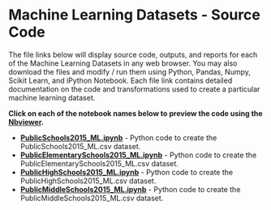 # Machine Learning Datasets - Source Code
The file links below will display source code, outputs, and reports for each of the Machine Learning Datasets in any web browser.  You may also download the files and modify / run them using Python, Pandas, Numpy, Scikit Learn, and iPython Notebook.  Each file link contains detailed documentation on the code and transformations used to create a particular machine learning dataset.     

**Click on each of the notebook names below to preview the code using the [Nbviewer](nbviewer.jupyter.org).**

* [**PublicSchools2015_ML.ipynb**](http://nbviewer.jupyter.org/github/jakemdrew/EducationDataNC/blob/master/2015/Machine%20Learning%20Datasets/Source%20Code/PublicSchools2015_ML.ipynb) - Python code to create the PublicSchools2015_ML.csv dataset. 
* [**PublicElementarySchools2015_ML.ipynb**](http://nbviewer.jupyter.org/github/jakemdrew/EducationDataNC/blob/master/2015/Machine%20Learning%20Datasets/Source%20Code/PublicElementarySchools2015_ML.ipynb) - Python code to create the PublicElementarySchools2015_ML.csv dataset.  
* [**PublicHighSchools2015_ML.ipynb**](http://nbviewer.jupyter.org/github/jakemdrew/EducationDataNC/blob/master/2015/Machine%20Learning%20Datasets/Source%20Code/PublicHighSchools2016_ML.ipynb) - Python code to create the PublicHighSchools2015_ML.csv dataset. 
* [**PublicMiddleSchools2015_ML.ipynb**](http://nbviewer.jupyter.org/github/jakemdrew/EducationDataNC/blob/master/2015/Machine%20Learning%20Datasets/Source%20Code/PublicMiddleSchools2015_ML.ipynb) - Python code to create the PublicMiddleSchools2015_ML.csv dataset.
